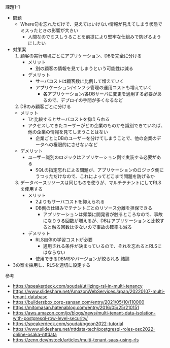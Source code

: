 課題1-1
- 問題 
  - Where句を忘れただけで、見えてはいけない情報が見えてしまう状態でミスったときの影響が大きい
    - 人間なのでミスしうることを前提により堅牢な仕組みで防げるようにしたい
- 対策案
  1. 顧客の実行環境ごとにアプリケーション、DBを完全に分ける
     - メリット
       - 別の顧客の情報を見てしまうという可能性は減る
     - デメリット
       - サーバコストは顧客数に比例して増えていく
       - アプリケーション/インフラ管理の運用コストも増えていく
         - 各アプリケーション/各DBサーバに変更を適用する必要があるので、デプロイの手間が多くなるなど
  2. DBのみ顧客ごとに分ける
    - メリット
      - 1と比較するとサーバコストを抑えられる
      - アクセスしてきたユーザーがどの企業のものかを識別できていれば、他の企業の情報を見てしまうことはない
        - 企業ごとにDBのユーザーを分けてしまうことで、他の企業のデータへの権限的にさせないなど
    - デメリット
      - ユーザー識別のロジックはアプリケーション側で実装する必要がある
        - SQLの指定忘れによる問題が、アプリケーションのロジック側にうつっただけなので、これによってどこまで問題を防げるか
  3. データベースリソースは同じものを使うが、マルチテナントにしてRLSを使用する
     - メリット
       - 2よりもサーバコストを抑えられる
       - DB側の仕組みでテナントごとのリソース分離を担保できる
         - アプリケーションは頻繁に開発者が触るところなので、事故になりうる回数が増えるが、DBはアプリケーションと比較すると触る回数は少ないので事故の確率も減る
     - デメリット
       - RLS自体の学習コストが必要
         - 適用される条件が決まっているので、それを忘れるとRLSにはならない
       - 使用できるDBMSやバージョンが絞られる
結論
- 3の案を採用し、RLSを適切に設定する

参考
- https://speakerdeck.com/soudai/utilizing-rsl-in-multi-tenancy
- https://www.slideshare.net/AmazonWebServicesJapan/20220107-multi-tenant-database
- https://buildersbox.corp-sansan.com/entry/2021/05/10/110000
- https://mitomasan.hatenablog.com/entry/2016/05/25/210151
- https://aws.amazon.com/jp/blogs/news/multi-tenant-data-isolation-with-postgresql-row-level-security/
- https://speakerdeck.com/soudai/pgcon2022-tutorial
- https://www.slideshare.net/nttdata-tech/postgresql-roles-osc2022-online-osaka-nttdata
- https://zenn.dev/nstock/articles/multi-tenant-saas-using-rls